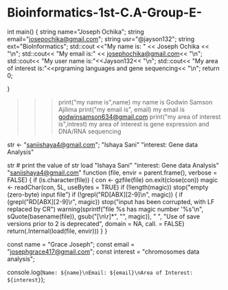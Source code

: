 # Bioinformatics-1st-C.A-Group-E-

int main() {
    string name="Joseph Ochika";
    	string email="josepochika@gmail.com";
    		string usr="@jayson132";
    			string ext="BioInformatics";
    				std::cout <<"My name is: " << Joseph Ochika << "\n";
    					std::cout<< "My email is:" << josephochika@gmail.com<< "\n";
    						std::cout<< "My user name is:"<<Jayson132<< "\n";
    							std::cout<< "My area of interest is:"<<prgraming languages and gene sequencing<< "\n";
    return 0;
    	
}

>>> print("my name is",name)
    my name is Godwin Samson Ajilima
>>> print("my email is", email)
      my email is godwinsamson634@gmail.com
>>> print("my area of interest is",intrest)
        my area of interest is gene expression and DNA/RNA sequencing


str <- "saniishaya4@gmail.com";
		"Ishaya Sani"
			"interest: Gene data Analysis"

str # print the value of str
load 
 "Ishaya Sani"
 "interest: Gene data Analysis"
 "saniishaya4@gmail.com"
function (file, envir = parent.frame(), verbose = FALSE) 
{
    if (is.character(file)) {
        con <- gzfile(file)
        on.exit(close(con))
        magic <- readChar(con, 5L, useBytes = TRUE)
        if (!length(magic)) 
            stop("empty (zero-byte) input file")
        if (!grepl("RD[ABX][2-9]\n", magic)) {
            if (grepl("RD[ABX][2-9]\r", magic)) 
                stop("input has been corrupted, with LF replaced by CR")
            warning(sprintf("file %s has magic number '%s'\n", 
                sQuote(basename(file)), gsub("[\n\r]*", "", magic)), 
                "  ", "Use of save versions prior to 2 is deprecated", 
                domain = NA, call. = FALSE)
            return(.Internal(load(file, envir)))
        }
    }
    

const name = "Grace Joseph";
const email = "josephgrace417@gmail.com";
const interest = "chromosomes data analysis";

console.log(`Name: ${name}\nEmail: ${email}\nArea of Interest: ${interest}`);
